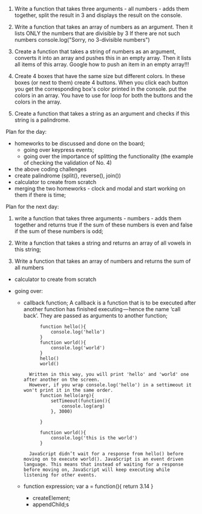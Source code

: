 1. Write a function that takes three arguments - all numbers - adds them together, split the result in 3 and displays the result on the console.

2. Write a function that takes an array of numbers as an argument. Then it lists ONLY the numbers that are divisible by 3  If there are not such numbers console.log("Sorry, no 3-divisible numbers")

3. Create a function that takes a string of numbers as an argument, converts it into an array and pushes this  in an empty array. Then it lists all items of this array. Google how to push an item in an empty array!!!

4. Create 4 boxes that have the same size but different colors.
In these boxes (or next to them) create 4 buttons.
When you click each button you get the corresponding box's color printed in the console.
put the colors in an array. You have to use for loop for both the buttons and the colors in the array.

5. Create a function that takes a string as an argument and checks if this string is a palindrome.


Plan for the day:

- homeworks to be discussed and done on the board;
	- going over keypress events;
	- going over the importance of splitting the functionality (the example of checking the validation of No. 4)
- the above coding challenges
- create palindrome (split(), reverse(), join())
- calculator to create from scratch
- merging the two homeworks  - clock and modal and start working on them if there is time;

Plan for the next day:

1. write a function that takes three arguments - numbers - adds them together and returns true if the sum of these numbers is even and false if the sum of these numbers is odd;

2. Write a function that takes a string and returns an array of all vowels in this string;

3. Write a function that takes an array of numbers and returns the sum of all numbers

- calculator to create from scratch

- going over:
	- callback function;
		A callback is a function that is to be executed after another function has finished executing — hence the name ‘call back’. They are passed as arguments to another function;

				function hello(){
					console.log('hello')
				}
				function world(){
					console.log('world')
				}
				hello()
				world()

			Written in this way, you will print 'hello' and 'world' one after another on the screen.
			However, if you wrap console.log('hello') in a settimeout it won't print it in the same order.
				function hello(arg){
					setTimeout(function(){
						console.log(arg)
					}, 3000)

				}

				function world(){
					console.log('this is the world')
				}
			
			JavaScript didn’t wait for a response from hello() before moving on to execute world(). JavaScript is an event driven language. This means that instead of waiting for a response before moving on, JavaScript will keep executing while listening for other events.


	- function expression;
		var a = function(){
			return 3.14
		}

		- createElement;
		- appendChild;s




